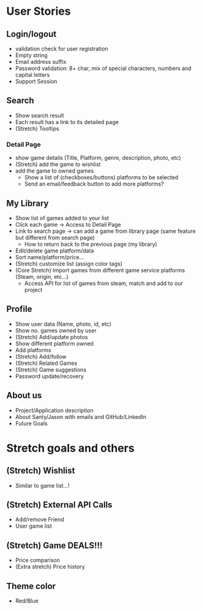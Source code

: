 # User Stories

## Login/logout
- validation check for user registration
- Empty string
- Email address suffix
- Password validation: 8+ char, mix of special characters, numbers and capital letters
- Support Session

## Search
- Show search result
- Each result has a link to its detailed page
- (Stretch) Tooltips

### Detail Page
- show game details (Title, Platform, genre, description, photo, etc)
- (Stretch) add the game to wishlist 
- add the game to owned games
  - Show a list of (checkboxes/buttons) platforms to be selected
  - Send an email/feedback button to add more platforms?


## My Library
- Show list of games added to your list
- Click each game → Access to Detail Page
- Link to search page → can add a game from library page (same feature but different from search page)
  - How to return back to the previous page (my library)
- Edit/delete game platform/data
- Sort name/platform/price...
- (Stretch) customize list (assign color tags)
- (Core Stretch) Import games from different game service platforms (Steam, origin, etc…)
  - Access API for list of games from steam, match and add to our project

## Profile
- Show user data (Name, photo, id, etc)
- Show no. games owned by user
- (Stretch) Add/update photos
- Show different platform owned
- Add platforms
- (Stretch) Add/follow
- (Stretch) Related Games
- (Stretch) Game suggestions
- Password update/recovery

## About us
- Project/Application description
- About Santy/Jason with emails and GitHub/LinkedIn
- Future Goals


# Stretch goals and others

## (Stretch) Wishlist
- Similar to game list…!


## (Stretch) External API Calls
- Add/remove Friend
- User game list

## (Stretch) Game DEALS!!!
- Price comparison
- (Extra stretch) Price history

## Theme color
- Red/Blue

